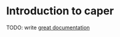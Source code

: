 # Introduction to caper

TODO: write [great documentation](http://jacobian.org/writing/what-to-write/)
